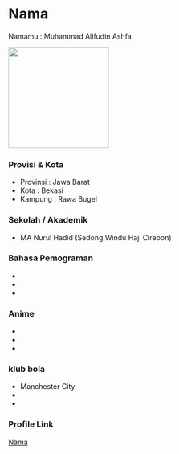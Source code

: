 # Nama
Namamu : Muhammad Alifudin Ashfa

<img src="https://www.freepik.com/free-vector/flame-illustration-set_6974892.htm#page=1&query=api&position=0&from_view=keyword" width="200" height="200" align="center"/>

### Provisi & Kota
- Provinsi : Jawa Barat
- Kota     : Bekasi
- Kampung  : Rawa Bugel

### Sekolah / Akademik
- MA Nurul Hadid (Sedong Windu Haji Cirebon)

### Bahasa Pemograman

-
-
-

### Anime

-
-
-

### klub bola

- Manchester City
-
-

### Profile Link

[Nama](https://github.com/usernamekamu)
